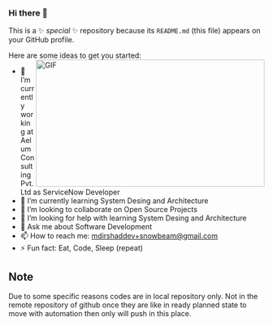 ### Hi there 👋

This is a ✨ _special_ ✨ repository because its `README.md` (this file) appears on your GitHub profile.

Here are some ideas to get you started:
  <img align="right" alt="GIF" src="https://media.boingboing.net/wp-content/uploads/2015/09/coffee_in_rain_by_kirokaze-d98qb8z.gif" width="450px" height="250px" />

- 🔭 I’m currently working at Aelum Consulting Pvt. Ltd as ServiceNow Developer
- 🌱 I’m currently learning System Desing and Architecture
- 👯 I’m looking to collaborate on Open Source Projects
- 🤔 I’m looking for help with learning System Desing and Architecture
- 💬 Ask me about Software Development
- 📫 How to reach me: mdirshaddev+snowbeam@gmail.com
- ⚡ Fun fact: Eat, Code, Sleep (repeat)

## Note

Due to some specific reasons codes are in local repository only. Not in the remote repository of github once they are like in ready planned state to move with automation then only will push in this place.
